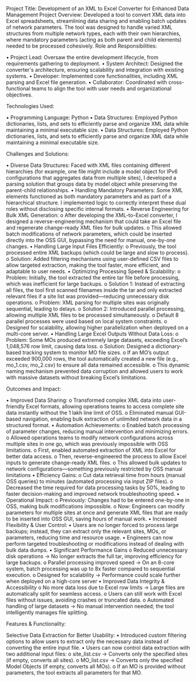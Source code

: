 Project Title: Development of an XML to Excel Converter for Enhanced Data Management
Project Overview: 
Developed a tool to convert XML data into Excel spreadsheets, streamlining data sharing and enabling batch updates of network parameters. The tool was designed to handle varied XML structures from multiple network types, each with their own hierarchies, where mandatory parameters (acting as both parent and child elements) needed to be processed cohesively.
Role and Responsibilities:

•	Project Lead: Oversaw the entire development lifecycle, from requirements gathering to deployment.
•	System Architect: Designed the converter's architecture, ensuring scalability and integration with existing systems.
•	Developer: Implemented core functionalities, including XML parsing and Excel file generation.
•	Collaborator: Coordinated with cross-functional teams to align the tool with user needs and organizational objectives.

Technologies Used:

•	Programming Language: Python
•	Data Structures: Employed Python dictionaries, lists, and sets to efficiently parse and organize XML data while maintaining a minimal executable size.
•	Data Structures: Employed Python dictionaries, lists, and sets to efficiently parse and organize XML data while maintaining a minimal executable size.

Challenges and Solutions:

•	Diverse Data Structures:
Faced with XML files containing different hierarchies (for example, one file might include a model object for IPv6 configurations that aggregates data from multiple sites), I developed a parsing solution that groups data by model object while preserving the parent-child relationships. 
•	Handling Mandatory Parameters:
Some XML elements functioned as both mandatory parameters and as part of a hierarchical structure. I implemented logic to correctly interpret these dual roles without disclosing specific internal formats.
•	Reverse Engineering for Bulk XML Generation:
o	After developing the XML-to-Excel converter, I designed a reverse-engineering mechanism that could take an Excel file and regenerate change-ready XML files for bulk updates. 
o	This allowed batch modifications of network parameters, which could be inserted directly into the OSS GUI, bypassing the need for manual, one-by-one changes.
•	Handling Large Input Files Efficiently:
o	Previously, the tool processed entire XML backups (which could be large and slow to process).
o	Solution: Added filtering mechanisms using user-defined CSV files to allow targeted extraction, making the tool faster, more efficient, and adaptable to user needs.
•	Optimizing Processing Speed & Scalability:
o	Problem: Initially, the tool extracted the entire tar file before processing, which was inefficient for large backups.
o	Solution 1: Instead of extracting all files, the tool first scanned filenames inside the tar and only extracted relevant files if a site list was provided—reducing unnecessary disk operations.
o	Problem: XML parsing for multiple sites was originally sequential, leading to delays.
o	Solution 2: Introduced parallel processing, allowing multiple XML files to be processed simultaneously.
o	Default 8 parallel processes were used based on local system constraints.
o	Designed for scalability, allowing higher parallelization when deployed on a multi-core server.
•	Handling Large Excel Outputs Without Data Loss:
o	Problem: Some MOs produced extremely large datasets, exceeding Excel’s 1,048,576 row limit, causing data loss.
o	Solution: Designed a dictionary-based tracking system to monitor MO file sizes. 
o	If an MO’s output exceeded 900,000 rows, the tool automatically created a new file (e.g., mo_1.csv, mo_2.csv) to ensure all data remained accessible.
o	This dynamic naming mechanism prevented data corruption and allowed users to work with massive datasets without breaking Excel’s limitations.

Outcomes and Impact:

•	Improved Data Sharing: 
o	Transformed complex XML data into user-friendly Excel formats, allowing operations teams to access complete site data instantly without the 1 lakh line limit of OSS. 
o	Eliminated manual GUI-based navigation, enabling bulk extraction of unlimited network data in a structured format.
•	Automation Achievements: 
o	Enabled batch processing of parameter changes, reducing manual intervention and minimizing errors. 
o	Allowed operations teams to modify network configurations across multiple sites in one go, which was previously impossible with OSS limitations.
o	First, enabled automated extraction of XML into Excel for better data access. 
o	Then, reverse-engineered the process to allow Excel inputs to generate change-ready XML files. 
o	This allowed bulk updates to network configurations—something previously restricted by OSS manual limitations
•	Efficiency Gains: 
o	Cut data retrieval time from hours (manual OSS queries) to minutes (automated processing via input ZIP files).
o	Decreased the time required for data processing tasks by 50%, leading to faster decision-making and improved network troubleshooting speed.
•	Operational Impact:
o	Previously: Changes had to be entered one-by-one in OSS, making bulk modifications impossible. 
o	Now: Engineers can modify parameters for multiple sites at once and generate XML files that are ready to be inserted into OSS GUI, saving hours of manual work.
•	Increased Flexibility & User Control:
•	Users are no longer forced to process large backups; instead, they can extract only the relevant sites, MOs, or parameters, reducing time and resource usage.
•	Engineers can now perform targeted troubleshooting or modifications instead of dealing with bulk data dumps.
•	Significant Performance Gains
o	Reduced unnecessary disk operations → No longer extracts the full tar, improving efficiency for large backups. 
o	Parallel processing improved speed → On an 8-core system, batch processing was up to 8x faster compared to sequential execution. 
o	Designed for scalability → Performance could scale further when deployed on a high-core server
•	Improved Data Integrity & Accessibility
o	No more data loss due to Excel row limits → Large files are automatically split for seamless access. 
o	Users can still work with Excel files without issues, avoiding crashes or truncated data. 
o	Automated handling of large datasets → No manual intervention needed; the tool intelligently manages file splitting.

Features & Functionality:

Selective Data Extraction for Better Usability:
•	Introduced custom filtering options to allow users to extract only the necessary data instead of converting the entire input file.
•	Users can now control data extraction with two additional input files: 
o	site_list.csv → Converts only the specified sites (if empty, converts all sites).
o	MO_list.csv → Converts only the specified Model Objects (if empty, converts all MOs).
o	If an MO is provided without parameters, the tool extracts all parameters for that MO.
